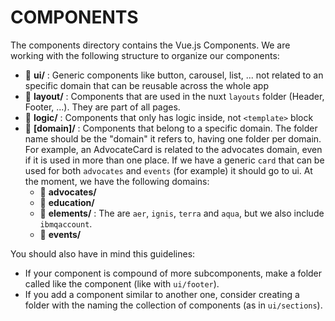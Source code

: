 # COMPONENTS

The components directory contains the Vue.js Components. We are working with the following structure to organize our components:
- 📁 **ui/** : Generic components like button, carousel, list, ... not related to an specific domain that can be reusable across the whole app
- 📁 **layout/** : Components that are used in the nuxt `layouts` folder (Header, Footer, ...). They are part of all pages.
- 📁 **logic/** : Components that only has logic inside, not `<template>` block
- 📁 **[domain]/** : Components that belong to a specific domain. The folder name should be the "domain" it refers to, having one folder per domain. For example, an AdvocateCard is related to the advocates domain, even if it is used in more than one place. If we have a generic `card` that can be used for both `advocates` and `events` (for example) it should go to ui. At the moment, we have the following domains:
    - 📁 **advocates/**
    - 📁 **education/**
    - 📁 **elements/** : The are `aer`, `ignis`, `terra` and `aqua`, but we also include `ibmqaccount`.
    - 📁 **events/**

You should also have in mind this guidelines:
- If your component is compound of more subcomponents, make a folder called like the component (like with `ui/footer`).
- If you add a component similar to another one, consider creating a folder with the naming the collection of components (as in `ui/sections`).
